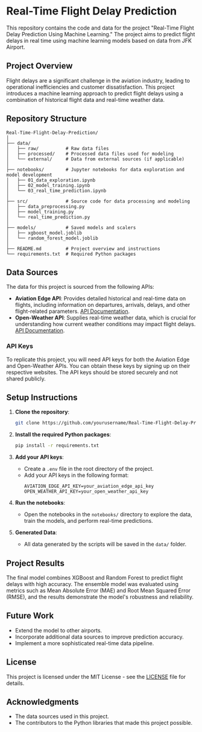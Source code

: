 
# Real-Time Flight Delay Prediction

This repository contains the code and data for the project "Real-Time Flight Delay Prediction Using Machine Learning." The project aims to predict flight delays in real time using machine learning models based on data from JFK Airport.

## Project Overview

Flight delays are a significant challenge in the aviation industry, leading to operational inefficiencies and customer dissatisfaction. This project introduces a machine learning approach to predict flight delays using a combination of historical flight data and real-time weather data.

## Repository Structure

```
Real-Time-Flight-Delay-Prediction/
│
├── data/
│   ├── raw/          # Raw data files
│   ├── processed/    # Processed data files used for modeling
│   └── external/     # Data from external sources (if applicable)
│
├── notebooks/        # Jupyter notebooks for data exploration and model development
│   ├── 01_data_exploration.ipynb
│   ├── 02_model_training.ipynb
│   └── 03_real_time_prediction.ipynb
│
├── src/              # Source code for data processing and modeling
│   ├── data_preprocessing.py
│   ├── model_training.py
│   └── real_time_prediction.py
│
├── models/           # Saved models and scalers
│   ├── xgboost_model.joblib
│   └── random_forest_model.joblib
│
├── README.md         # Project overview and instructions
└── requirements.txt  # Required Python packages
```

## Data Sources

The data for this project is sourced from the following APIs:

- **Aviation Edge API**: Provides detailed historical and real-time data on flights, including information on departures, arrivals, delays, and other flight-related parameters. [API Documentation](https://aviation-edge.com/premium-api/).
- **Open-Weather API**: Supplies real-time weather data, which is crucial for understanding how current weather conditions may impact flight delays. [API Documentation](https://openweathermap.org/api).

### API Keys

To replicate this project, you will need API keys for both the Aviation Edge and Open-Weather APIs. You can obtain these keys by signing up on their respective websites. The API keys should be stored securely and not shared publicly.

## Setup Instructions

1. **Clone the repository**:
   ```bash
   git clone https://github.com/yourusername/Real-Time-Flight-Delay-Prediction.git
   ```

2. **Install the required Python packages**:
   ```bash
   pip install -r requirements.txt
   ```

3. **Add your API keys**:
   - Create a `.env` file in the root directory of the project.
   - Add your API keys in the following format:
     ```
     AVIATION_EDGE_API_KEY=your_aviation_edge_api_key
     OPEN_WEATHER_API_KEY=your_open_weather_api_key
     ```

4. **Run the notebooks**:
   - Open the notebooks in the `notebooks/` directory to explore the data, train the models, and perform real-time predictions.

5. **Generated Data**:
   - All data generated by the scripts will be saved in the `data/` folder.

## Project Results

The final model combines XGBoost and Random Forest to predict flight delays with high accuracy. The ensemble model was evaluated using metrics such as Mean Absolute Error (MAE) and Root Mean Squared Error (RMSE), and the results demonstrate the model's robustness and reliability.

## Future Work

- Extend the model to other airports.
- Incorporate additional data sources to improve prediction accuracy.
- Implement a more sophisticated real-time data pipeline.

## License

This project is licensed under the MIT License - see the [LICENSE](LICENSE) file for details.

## Acknowledgments

- The data sources used in this project.
- The contributors to the Python libraries that made this project possible.
